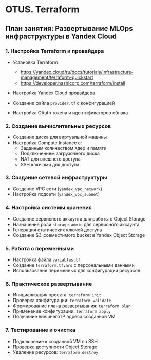 # OTUS. Terraform

## План занятия: Развертывание MLOps инфраструктуры в Yandex Cloud

### 1. Настройка Terraform и провайдера
- Установка Terraform
  - https://yandex.cloud/ru/docs/tutorials/infrastructure-management/terraform-quickstart
  - https://developer.hashicorp.com/terraform/install

- Настройка Yandex Cloud провайдера
- Создание файла `provider.tf` с конфигурацией
- Настройка OAuth токена и идентификаторов облака

### 2. Создание вычислительных ресурсов
- Создание диска для виртуальной машины
- Настройка Compute Instance с:
  - Заданным количеством ядер и памяти
  - Подключением загрузочного диска
  - NAT для внешнего доступа
  - SSH ключами для доступа

### 3. Создание сетевой инфраструктуры
- Создание VPC сети (`yandex_vpc_network`)
- Настройка подсети (`yandex_vpc_subnet`)

### 4. Настройка системы хранения
- Создание сервисного аккаунта для работы с Object Storage
- Назначение роли `storage.admin` для сервисного аккаунта
- Генерация статических ключей доступа
- Создание S3-совместимого bucket в Yandex Object Storage

### 5. Работа с переменными
- Настройка файла `variables.tf`
- Создание `terraform.tfvars` с персональными данными
- Использование переменных для конфигурации ресурсов

### 6. Практическое развертывание
- Инициализация проекта: `terraform init`
- Проверка конфигурации: `terraform validate`
- Формирование плана развертывания: `terraform plan`
- Применение конфигурации: `terraform apply`
- Получение внешнего IP адреса созданной VM

### 7. Тестирование и очистка
- Подключение к созданной VM по SSH
- Проверка доступности Object Storage
- Удаление ресурсов: `terraform destroy`


